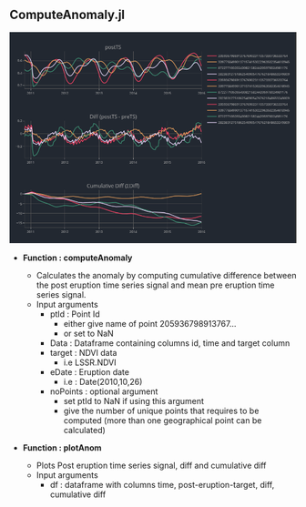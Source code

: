 ## ComputeAnomaly.jl
![](images/ComputeAnomaly.PNG)

* **Function : computeAnomaly**
  * Calculates the anomaly by computing cumulative difference between the post eruption time series signal and mean pre eruption time series signal.
  * Input arguments
    * ptId : Point Id
        * either give name of point 205936798913767...
        * or set to NaN
    * Data : Dataframe containing columns id, time and target column
    * target : NDVI data
        * i.e LSSR.NDVI
    * eDate : Eruption date
        * i.e : Date(2010,10,26)
    * noPoints : optional argument
        * set ptId to NaN if using this argument
        * give the number of unique points that requires to be computed (more than one geographical point can be calculated)

* **Function : plotAnom**
  * Plots Post eruption time series signal, diff and cumulative diff
  * Input arguments
    * df : dataframe with columns time, post-eruption-target, diff, cumulative diff
